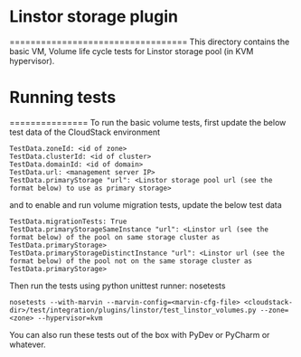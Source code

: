 # Linstor storage plugin
==================================
This directory contains the basic VM, Volume life cycle tests for Linstor storage pool (in KVM hypervisor).

# Running tests
===============
To run the basic volume tests, first update the below test data of the CloudStack environment

````
TestData.zoneId: <id of zone>
TestData.clusterId: <id of cluster>
TestData.domainId: <id of domain>
TestData.url: <management server IP>
TestData.primaryStorage "url": <Linstor storage pool url (see the format below) to use as primary storage>
````

and to enable and run volume migration tests, update the below test data

````
TestData.migrationTests: True
TestData.primaryStorageSameInstance "url": <Linstor url (see the format below) of the pool on same storage cluster as TestData.primaryStorage>
TestData.primaryStorageDistinctInstance "url": <Linstor url (see the format below) of the pool not on the same storage cluster as TestData.primaryStorage>
````

Then run the tests using python unittest runner: nosetests

````
nosetests --with-marvin --marvin-config=<marvin-cfg-file> <cloudstack-dir>/test/integration/plugins/linstor/test_linstor_volumes.py --zone=<zone> --hypervisor=kvm
````

You can also run these tests out of the box with PyDev or PyCharm or whatever.
